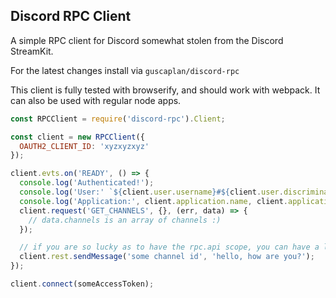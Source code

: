 ## Discord RPC Client ##

A simple RPC client for Discord somewhat stolen from the Discord StreamKit.

For the latest changes install via `guscaplan/discord-rpc`

This client is fully tested with browserify, and should work with webpack. It can also be used with regular node apps.

```js
const RPCClient = require('discord-rpc').Client;

const client = new RPCClient({
  OAUTH2_CLIENT_ID: 'xyzxyzxyz'
});

client.evts.on('READY', () => {
  console.log('Authenticated!');
  console.log('User:' `${client.user.username}#${client.user.discriminator}`, client.user.id)
  console.log('Application:', client.application.name, client.application.id);
  client.request('GET_CHANNELS', {}, (err, data) => {
    // data.channels is an array of channels :)
  });

  // if you are so lucky as to have the rpc.api scope, you can have a little fun
  client.rest.sendMessage('some channel id', 'hello, how are you?');
});

client.connect(someAccessToken);
```

